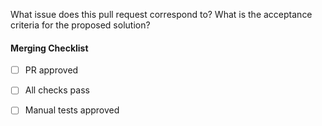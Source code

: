 What issue does this pull request correspond to?
What is the acceptance criteria for the proposed solution?

#### Merging Checklist
- [ ] PR approved
- [ ] All checks pass
- [ ] Manual tests approved




